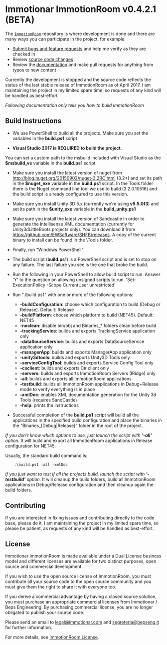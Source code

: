 # Immotionar ImmotionRoom v0.4.2.1 (BETA)

The [`ImmotionRoom`](https://github.com/gianni-rg/immotionroom) repository is where development is done and there are many ways you can participate in the project, for example:

* [Submit bugs and feature requests](https://github.com/gianni-rg/ImmotionRoom/issues) and help me verify as they are checked in
* Review [source code changes](https://github.com/gianni-rg/ImmotionRoom/pulls)
* Review the [documentation](https://github.com/gianni-rg/ImmotionRoom/docs) and make pull requests for anything from typos to new content

Currently the development is stopped and the source code reflects the status of the last stable release of ImmotionRoom as of April 2017. I am maintaining the project in my limited spare time, so requests of any kind will be handled as best-effort.

*Following documentation only tells you how to build ImmotionRoom*

## Build Instructions

* We use PowerShell to build all the projects. Make sure you set the variables in the **build.ps1** script

* **Visual Studio 2017 is REQUIRED to build the project**. 

You can set a custom path to the msbuild included with Visual Studio as the **$msbuild_vs** variable in the **build.ps1** script.

* Make sure you install the latest version of nuget from <http://blog.nuget.org/20150902/nuget-3.2RC.html> (3.2+) and set its path in the **$nuget_exe** variable in the **build.ps1** script. In the Tools folder there is the Nuget command line tool we use to build (3.2.0.10516) and the build script is already configured to use this version. 
* Make sure you install Unity 3D 5.x (currently we're using **v5.5.0f3**) and set its path in the **$unity_exe** variable in the **build_unity.ps1**

* Make sure you install the latest version of Sandcastle in order to generate the Intellisense XML documentation (currently for Unity3dLittleBoots projects only). You can download it from <https://github.com/EWSoftware/SHFB/releases>. A copy of the current binary to install can be found in the \Tools folder.
 
* Finally, run "Windows PowerShell" 
* The build script (**build.ps1**) is a PowerShell script and is set to stop on any failure. The last failure you see is the one that broke the build.
* Run the following in your PowerShell to allow build script to run. Answer 'Y' to the question on allowing unsigned scripts to run.
    'Set-ExecutionPolicy -Scope CurrentUser unrestricted'
* Run ".\build.ps1" with one or more of the following options:

  * **-buildConfiguration**: choose which configuration to build (Debug or Release). Default: Release
  * **-buildPlatform**: choose which platform to build (NET45). Default: NET45
  * **-noclean**: disable bin/obj and Binaries_* folders clean before build
  * **-trackingService**: builds and exports TrackingService application only
  * **-dataSourceService**: builds and exports DataSourceService application only
  * **-managerApp**: builds and exports ManagerApp application only
  * **-unity3dtools**: builds and exports Unity3D Tools only
  * **-serviceConfigTool**: builds and exports Service Config Tool only
  * **-csclient**: builds and exports C# client only
  * **-servers**: builds and exports ImmotionRoom Servers (IRidge) only
  * **-all**: builds and exports all ImmotionRoom applications
  * **-testbuild**: builds all ImmotionRoom applications in Debug+Release mode to verify everything is in place
  * **-xmlDoc**: enables XML documentation generation for the Unity 3d Tools (requires SandCastle)
  * **-help**: prints the instructions

* Successful completion of the **build.ps1** script will build all the applications in the specified build configuration and place the binaries in the "Binaries_[Debug|Release]" folder in the root of the project.

*If you don't know which options to use, just launch the script with **'-all'** option.*
It will build and export all ImmotionRoom applications in Release configuration for NET45.

Usually, the standard build command is:

        .\build.ps1 -all -xmlDoc

*If you just want to test if all the projects build, launch the script with **'-testbuild'** option.*
It will cleanup the build folders, build all ImmotionRoom applications in Debug/Release configuration and then cleanup again the build folders.

## Contributing

If you are interested in fixing issues and contributing directly to the code base, please do it. I am maintaining the project in my limited spare time, so please be patient, as requests of any kind will be handled as best-effort.

## License

Immotionar ImmotionRoom is made available under a Dual License business model and different licenses are available for two distinct purposes, open source and commercial development.

If you wish to use the open source license of ImmotionRoom, you must contribute all your source code to the open source community and you must give them the right to share it with everyone too.

If you derive a commercial advantage by having a closed source solution, you must purchase an appropriate commercial licenses from Immotionar / Beps Engineering. By purchasing commercial license, you are no longer obligated to publish your source code.

Please send an email to legal@immotionar.com and segreteria@bepseng.it for
further information.

For more details, see [ImmotionRoom License](LICENSE.txt).